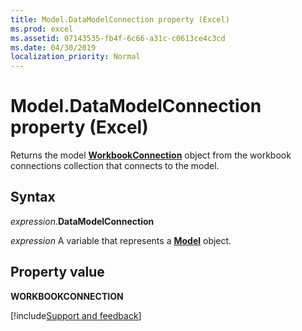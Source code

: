 ```yaml
---
title: Model.DataModelConnection property (Excel)
ms.prod: excel
ms.assetid: 07143535-fb4f-6c66-a31c-c0613ce4c3cd
ms.date: 04/30/2019
localization_priority: Normal
---
```



# Model.DataModelConnection property (Excel)

Returns the model **[WorkbookConnection](Excel.WorkbookConnection.md)** object from the workbook connections collection that connects to the model.


## Syntax

_expression_.**DataModelConnection**

_expression_ A variable that represents a **[Model](Excel.Model.md)** object.


## Property value

**WORKBOOKCONNECTION**




[!include[Support and feedback](~/includes/feedback-boilerplate.md)]